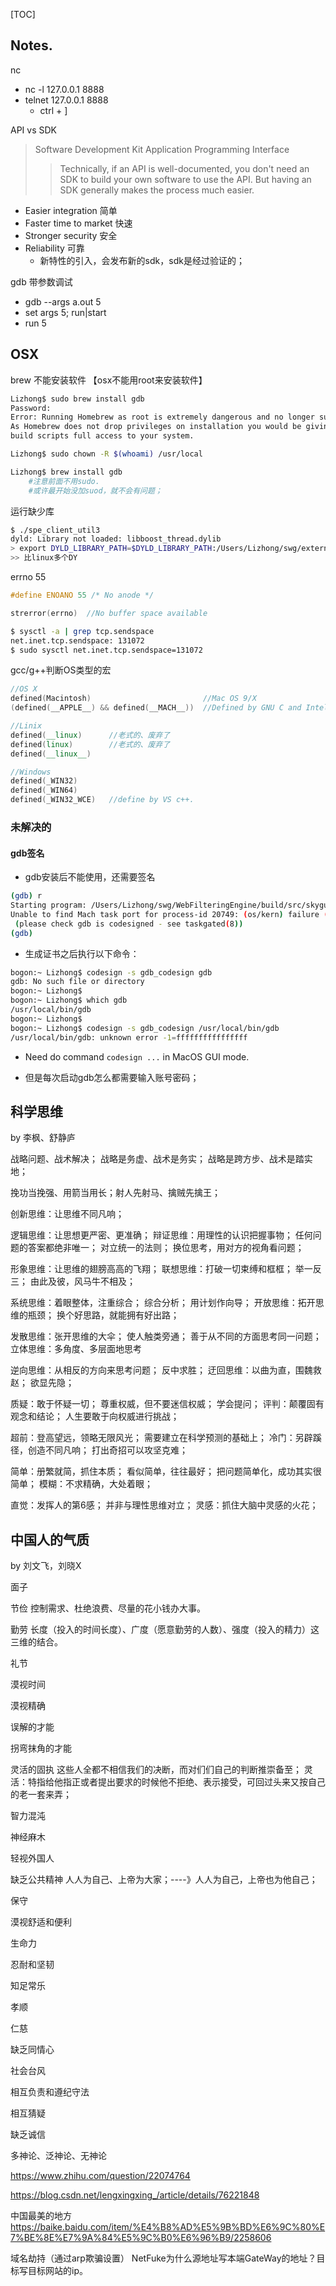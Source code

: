 [TOC]

## Notes.

nc
- nc -l 127.0.0.1 8888
- telnet 127.0.0.1 8888
	- ctrl + ]


API vs SDK
> Software Development Kit
> Application Programming Interface
>
> > Technically, if an API is well-documented, you don't need an SDK to build your own software to use the API. But having an SDK generally makes the process much easier.

- Easier integration 简单
- Faster time to market 快速
- Stronger security 安全
- Reliability 可靠
	- 新特性的引入，会发布新的sdk，sdk是经过验证的；


gdb 
带参数调试
- gdb --args a.out 5
- set args 5; run|start
- run 5


## OSX

brew
不能安装软件 【osx不能用root来安装软件】
```bash
Lizhong$ sudo brew install gdb
Password:
Error: Running Homebrew as root is extremely dangerous and no longer supported.
As Homebrew does not drop privileges on installation you would be giving all
build scripts full access to your system.

Lizhong$ sudo chown -R $(whoami) /usr/local

Lizhong$ brew install gdb
	#注意前面不用sudo.
	#或许最开始没加suod，就不会有问题；
```

运行缺少库
```bash
$ ./spe_client_util3
dyld: Library not loaded: libboost_thread.dylib
> export DYLD_LIBRARY_PATH=$DYLD_LIBRARY_PATH:/Users/Lizhong/swg/external/lib/:/Users/Lizhong/swg/internal/lib/
>> 比linux多个DY
```


errno 55
```cpp
#define ENOANO 55 /* No anode */

strerror(errno)  //No buffer space available

```


```bash
$ sysctl -a | grep tcp.sendspace
net.inet.tcp.sendspace: 131072
$ sudo sysctl net.inet.tcp.sendspace=131072
```


gcc/g++判断OS类型的宏
```cpp
//OS X
defined(Macintosh)                         //Mac OS 9/X
(defined(__APPLE__) && defined(__MACH__))  //Defined by GNU C and Intel C++

//Linix
defined(__linux)      //老式的、废弃了
defined(linux)        //老式的、废弃了
defined(__linux__)

//Windows
defined(_WIN32)
defined(_WIN64)
defined(_WIN32_WCE)   //define by VS c++.
```


### 未解决的
#### gdb签名
- gdb安装后不能使用，还需要签名
```bash
(gdb) r
Starting program: /Users/Lizhong/swg/WebFilteringEngine/build/src/skyguard/policy_engine/tool/spe_client/a.out 
Unable to find Mach task port for process-id 20749: (os/kern) failure (0x5).
 (please check gdb is codesigned - see taskgated(8))
(gdb) 
```



- 生成证书之后执行以下命令：
```bash
bogon:~ Lizhong$ codesign -s gdb_codesign gdb
gdb: No such file or directory
bogon:~ Lizhong$
bogon:~ Lizhong$ which gdb       
/usr/local/bin/gdb
bogon:~ Lizhong$
bogon:~ Lizhong$ codesign -s gdb_codesign /usr/local/bin/gdb
/usr/local/bin/gdb: unknown error -1=ffffffffffffffff

```

- Need do command `codesign ...` in MacOS GUI mode.

- 但是每次启动gdb怎么都需要输入账号密码；





## 科学思维

by 李枫、舒静庐



战略问题、战术解决；
战略是务虚、战术是务实；
战略是跨方步、战术是踏实地；

挽功当挽强、用箭当用长；射人先射马、擒贼先擒王；



创新思维：让思维不同凡响；


逻辑思维：让思想更严密、更准确；
辩证思维：用理性的认识把握事物；
	任何问题的答案都绝非唯一；
	对立统一的法则；
	换位思考，用对方的视角看问题；



形象思维：让思维的翅膀高高的飞翔；
联想思维：打破一切束缚和框框；
	举一反三；
	由此及彼，风马牛不相及；



系统思维：着眼整体，注重综合；
	综合分析；
	用计划作向导；
开放思维：拓开思维的瓶颈；
	换个好思路，就能拥有好出路；



发散思维：张开思维的大伞；
	使人触类旁通；
	善于从不同的方面思考同一问题；
立体思维：多角度、多层面地思考



逆向思维：从相反的方向来思考问题；
	反中求胜；
迂回思维：以曲为直，围魏救赵；
	欲显先隐；



质疑：敢于怀疑一切；
	尊重权威，但不要迷信权威；
	学会提问；
评判：颠覆固有观念和结论；
	人生要敢于向权威进行挑战；



超前：登高望远，领略无限风光；
	需要建立在科学预测的基础上；
冷门：另辟蹊径，创造不同凡响；
	打出奇招可以攻坚克难；



简单：册繁就简，抓住本质；
	看似简单，往往最好；
	把问题简单化，成功其实很简单；
模糊：不求精确，大处着眼；



直觉：发挥人的第6感；
	并非与理性思维对立；
灵感：抓住大脑中灵感的火花；



## 中国人的气质

by 刘文飞，刘晓X



面子

节俭
控制需求、杜绝浪费、尽量的花小钱办大事。

勤劳
长度（投入的时间长度）、广度（愿意勤劳的人数）、强度（投入的精力）这三维的结合。

礼节

漠视时间

漠视精确

误解的才能

拐弯抹角的才能

灵活的固执
这些人全都不相信我们的决断，而对们们自己的判断推崇备至；
灵活：特指给他指正或者提出要求的时候他不拒绝、表示接受，可回过头来又按自己的老一套来弄；

智力混沌

神经麻木

轻视外国人

缺乏公共精神
人人为自己、上帝为大家；----》人人为自己，上帝也为他自己；

保守

漠视舒适和便利

生命力

忍耐和坚韧

知足常乐

孝顺

仁慈

缺乏同情心

社会台风

相互负责和遵纪守法

相互猜疑

缺乏诚信

多神论、泛神论、无神论





https://www.zhihu.com/question/22074764

https://blog.csdn.net/lengxingxing_/article/details/76221848



中国最美的地方 https://baike.baidu.com/item/%E4%B8%AD%E5%9B%BD%E6%9C%80%E7%BE%8E%E7%9A%84%E5%9C%B0%E6%96%B9/2258606





域名劫持（通过arp欺骗设置）
NetFuke为什么源地址写本端GateWay的地址？目标写目标网站的ip。



